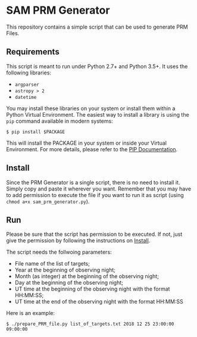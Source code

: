 # SAM PRM Generator

This repository contains a simple script that can be used to generate PRM Files.

## Requirements

This script is meant to run under Python 2.7+ and Python 3.5+. It uses 
the following libraries:

* `argparser`
* `astropy > 2`
* `datetime`

You may install these libraries on your system or install them within 
a Python Virtual Environment. The easiest way to install a library is using 
the `pip` command available in modern systems:

    $ pip install $PACKAGE
    
This will install the PACKAGE in your system or inside your Virtual 
Environment. For more details, please refer to the 
[PIP Documentation](https://pip.pypa.io/en/stable/reference/pip_install/).

## Install

Since the PRM Generator is a single script, there is no need to 
install it. Simply copy and paste it wherever you want. Remember 
that you may have to add permission to execute the file if you want 
to run it as script (using `chmod a+x sam_prm_generator.py`).

## Run

Please be sure that the script has permission to be executed. 
If not, just give the permission by following the instructions 
on [Install](#Install). 

The script needs the follwoing parameters:
* File name of the list of targets;
* Year at the beginning of observing night;
* Month (as integer) at the beginning of the observing night;
* Day at the beginning of the observing night;
* UT time at the beginning of the observing night with the format HH:MM:SS;
* UT time at the end of the observing night with the format HH:MM:SS

Here is an example:

    $ ./prepare_PRM_file.py list_of_targets.txt 2018 12 25 23:00:00 09:00:00


